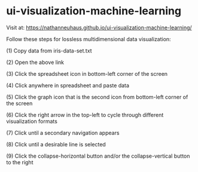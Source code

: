 # ui-visualization-machine-learning

Visit at: https://nathanneuhaus.github.io/ui-visualization-machine-learning/

Follow these steps for lossless multidimensional data visualization:

(1) Copy data from iris-data-set.txt

(2) Open the above link

(3) Click the spreadsheet icon in bottom-left corner of the screen

(4) Click anywhere in spreadsheet and paste data

(5) Click the graph icon that is the second icon from bottom-left corner of the screen

(6) Click the right arrow in the top-left to cycle through different visualization formats

(7) Click until a secondary navigation appears

(8) Click until a desirable line is selected

(9) Click the collapse-horizontal button and/or the collapse-vertical button to the right
